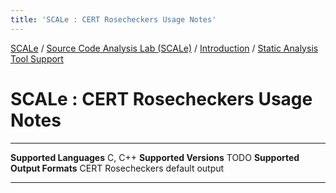 ```yaml
---
title: 'SCALe : CERT Rosecheckers Usage Notes'
---
```

[SCALe](index.md) / [Source Code Analysis Lab (SCALe)](Welcome.md) / [Introduction](Introduction.md) / [Static Analysis Tool
    Support](Static-Analysis-Tool-Support.md)
<!-- <legal> -->
<!-- SCALe version r.6.2.2.2.A -->
<!--  -->
<!-- Copyright 2020 Carnegie Mellon University. -->
<!--  -->
<!-- NO WARRANTY. THIS CARNEGIE MELLON UNIVERSITY AND SOFTWARE ENGINEERING -->
<!-- INSTITUTE MATERIAL IS FURNISHED ON AN "AS-IS" BASIS. CARNEGIE MELLON -->
<!-- UNIVERSITY MAKES NO WARRANTIES OF ANY KIND, EITHER EXPRESSED OR -->
<!-- IMPLIED, AS TO ANY MATTER INCLUDING, BUT NOT LIMITED TO, WARRANTY OF -->
<!-- FITNESS FOR PURPOSE OR MERCHANTABILITY, EXCLUSIVITY, OR RESULTS -->
<!-- OBTAINED FROM USE OF THE MATERIAL. CARNEGIE MELLON UNIVERSITY DOES NOT -->
<!-- MAKE ANY WARRANTY OF ANY KIND WITH RESPECT TO FREEDOM FROM PATENT, -->
<!-- TRADEMARK, OR COPYRIGHT INFRINGEMENT. -->
<!--  -->
<!-- Released under a MIT (SEI)-style license, please see COPYRIGHT file or -->
<!-- contact permission@sei.cmu.edu for full terms. -->
<!--  -->
<!-- [DISTRIBUTION STATEMENT A] This material has been approved for public -->
<!-- release and unlimited distribution.  Please see Copyright notice for -->
<!-- non-US Government use and distribution. -->
<!--  -->
<!-- DM19-1274 -->
<!-- </legal> -->

SCALe : CERT Rosecheckers Usage Notes
=================================

  ------------------------------ -----------------------------
  **Supported Languages**        C, C++
  **Supported Versions**         TODO
  **Supported Output Formats**   CERT Rosecheckers default output
  ------------------------------ -----------------------------
